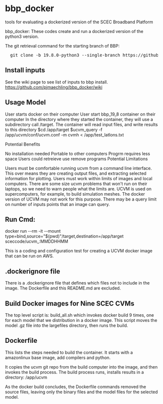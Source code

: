 # bbp_docker
tools for evaluating a dockerized version of the SCEC Broadband Platform

bbp_docker: These codes create and run a dockerized version of the python3 version.

The git retrieval command for the starting branch of BBP:
<pre>
  git clone -b 19.8.0-python3 --single-branch https://github.com/SCECcode/bbp.git
</pre>

## Install inputs
See the wiki page to see list of inputs to bbp install.
https://github.com/pjmaechling/bbp_docker/wiki

## Usage Model

User starts docker on their computer
User start bbp_19_8 container on their computer
In the directory where they started the container, they will use a subdirectory call /target.
The container will read input files, and write results to this directory
$cd /app/target
$ucvm_query -f /app/ucvm/conf/ucvm.conf -m cvmh < /app/test_latlons.txt

Potential Benefits

No installation needed Portable to other computers Progrm requires less space Users could retreieve use remove programs
Potential Limitations

Users must be comfortable running ucvm from a command line interface. This over means they are creating output files, and extracting selected information for plotting.
Users must work within limits of images and local computers. There are some size ucvm problems that won't run on their laptops, so we need to warn people what the limits are.
UCVM is used on supercomputers, for example, to build simulation meshes. The docker version of UCVM may not work for this purpose. There may be a query limit on number of inputs points that an image can query.

## Run Cmd:
docker run --rm -it --mount type=bind,source="$(pwd)"/target,destination=/app/target  sceccode/ucvm_:MMDDHHMM

This is a coding and configuration test for creating a UCVM docker image that can be run on AWS.

## .dockerignore file
There is a .dockerignore file that defines which files not to include in the image. The Dockerfile and this README.md are excluded.

## Build Docker images for Nine SCEC CVMs
The top level script is: build_all.sh which invokes docker build 9 times, one for each model that we distribution in a docker image.
This script moves the model .gz file into the largefiles directory, then runs the build.

## Dockerfile
This lists the steps needed to build the container. It starts with a amazonlinux base image, add compilers and python.

It copies the ucvm git repo from the build computer into the image, and then invokes the build process. The build process runs, installs results in a directory: /app/ucvm

As the docker build concludes, the Dockerfile commands removed the source files, leaving only the binary files and the model files for the selected model.
